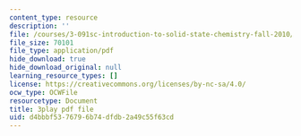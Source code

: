 ```yaml
---
content_type: resource
description: ''
file: /courses/3-091sc-introduction-to-solid-state-chemistry-fall-2010/d4bbbf5376796b74dfdb2a49c55f63cd_3dU0v-EvUmA.pdf
file_size: 70101
file_type: application/pdf
hide_download: true
hide_download_original: null
learning_resource_types: []
license: https://creativecommons.org/licenses/by-nc-sa/4.0/
ocw_type: OCWFile
resourcetype: Document
title: 3play pdf file
uid: d4bbbf53-7679-6b74-dfdb-2a49c55f63cd
---
```

